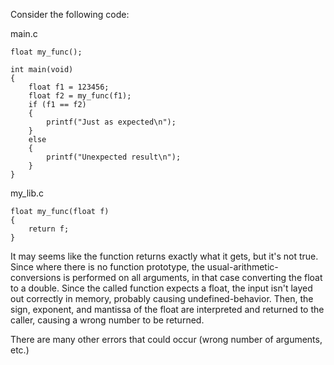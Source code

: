 Consider the following code:

main.c
```
float my_func();

int main(void)
{
    float f1 = 123456;
    float f2 = my_func(f1);
    if (f1 == f2)
    {
        printf("Just as expected\n");
    }
    else
    {
        printf("Unexpected result\n");
    }
}
```

my_lib.c
```
float my_func(float f)
{
    return f;
}
```

It may seems like the function returns exactly what it gets, but it's not true.
Since where there is no function prototype, the usual-arithmetic-conversions is performed on all arguments,
in that case converting the float to a double.
Since the called function expects a float, the input isn't layed out correctly in memory, probably causing
undefined-behavior. Then, the sign, exponent, and mantissa of the float are interpreted and returned to the caller,
causing a wrong number to be returned.

There are many other errors that could occur (wrong number of arguments, etc.)
